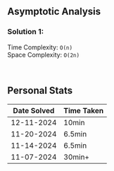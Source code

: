 ## Asymptotic Analysis  
### Solution 1:
Time Complexity: `O(n)`  
Space Complexity: `O(2n)`  

<!-- ### Solution 2:
Time Complexity: `O(n)`  
Space Complexity: `O(2n)`   -->

&nbsp;  

## Personal Stats
| Date Solved | Time Taken |
| ----------- | ---------- |
| 12-11-2024  | 10min |  
| 11-20-2024  | 6.5min |  
| 11-14-2024  | 6.5min |  
| 11-07-2024  | 30min+ |  
